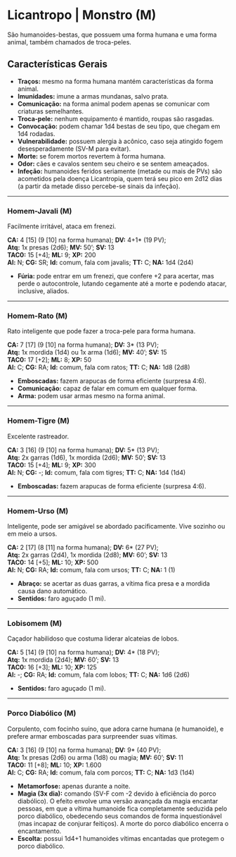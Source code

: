 # Licantropo | Monstro (M)

São humanoides-bestas, que possuem uma forma humana e uma forma animal, também chamados de troca-peles.

## Características Gerais

- **Traços:** mesmo na forma humana mantém características da forma animal.
- **Imunidades:** imune a armas mundanas, salvo prata.
- **Comunicação:** na forma animal podem apenas se comunicar com criaturas semelhantes.
- **Troca-pele:** nenhum equipamento é mantido, roupas são rasgadas.
- **Convocação:** podem chamar 1d4 bestas de seu tipo, que chegam em 1d4 rodadas.
- **Vulnerabilidade:** possuem alergia à acônico, caso seja atingido fogem desesperadamente (SV-M para evitar).
- **Morte:** se forem mortos revertem à forma humana.
- **Odor:** cães e cavalos sentem seu cheiro e se sentem ameaçados.
- **Infeção:** humanoides feridos seriamente (metade ou mais de PVs) são acometidos pela doença Licantropia, quem terá seu pico em 2d12 dias (a partir da metade disso percebe-se sinais da infeção).

---

### Homem-Javali (M)

Facilmente irritável, ataca em frenezi.

**CA:** 4 [15] (9 [10] na forma humana); **DV:** 4+1\* (19 PV);  
**Atq:** 1x presas (2d6); **MV:** 50’; **SV:** 13  
**TAC0:** 15 [+4]; **ML:** 9; **XP:** 200  
**Al:** N; **CG:** SR; **Id:** comum, fala com javalis; **TT:** C; **NA:** 1d4 (2d4)

- **Fúria:** pode entrar em um frenezi, que confere +2 para acertar, mas perde o autocontrole, lutando cegamente até a morte e podendo atacar, inclusive, aliados.

---

### Homem-Rato (M)

Rato inteligente que pode fazer a troca-pele para forma humana.

**CA:** 7 [17] (9 [10] na forma humana); **DV:** 3\* (13 PV);  
**Atq:** 1x mordida (1d4) ou 1x arma (1d6); **MV:** 40’; **SV:** 15  
**TAC0:** 17 [+2]; **ML:** 8; **XP:** 50  
**Al:** C; **CG:** RA; **Id:** comum, fala com ratos; **TT:** C; **NA:** 1d8 (2d8)

- **Emboscadas:** fazem arapucas de forma eficiente (surpresa 4:6).  
- **Comunicação:** capaz de falar em comum em qualquer forma.  
- **Arma:** podem usar armas mesmo na forma animal.

---

### Homem-Tigre (M)

Excelente rastreador.

**CA:** 3 [16] (9 [10] na forma humana); **DV:** 5\* (13 PV);  
**Atq:** 2x garras (1d6), 1x mordida (2d6); **MV:** 50’; **SV:** 13  
**TAC0:** 15 [+4]; **ML:** 9; **XP:** 300  
**Al:** N; **CG:** -; **Id:** comum, fala com tigres; **TT:** C; **NA:** 1d4 (1d4)

- **Emboscadas:** fazem arapucas de forma eficiente (surpresa 4:6).

---

### Homem-Urso (M)

Inteligente, pode ser amigável se abordado pacificamente. Vive sozinho ou em meio a ursos.

**CA:** 2 [17] (8 [11] na forma humana); **DV:** 6\* (27 PV);  
**Atq:** 2x garras (2d4), 1x mordida (2d8); **MV:** 60’; **SV:** 13  
**TAC0:** 14 [+5]; **ML:** 10; **XP:** 500  
**Al:** N; **CG:** RA; **Id:** comum, fala com ursos; **TT:** C; **NA:** 1 (1)

- **Abraço:** se acertar as duas garras, a vítima fica presa e a mordida causa dano automático.  
- **Sentidos:** faro aguçado (1 mi).

---

### Lobisomem (M)

Caçador habilidoso que costuma liderar alcateias de lobos.

**CA:** 5 [14] (9 [10] na forma humana); **DV:** 4\* (18 PV);  
**Atq:** 1x mordida (2d4); **MV:** 60’; **SV:** 13  
**TAC0:** 16 [+3]; **ML:** 10; **XP:** 125  
**Al:** -; **CG:** RA; **Id:** comum, fala com lobos; **TT:** C; **NA:** 1d6 (2d6)

- **Sentidos:** faro aguçado (1 mi).

---

### Porco Diabólico (M)

Corpulento, com focinho suíno, que adora carne humana (e humanoide), e prefere armar emboscadas para surpreender suas vítimas.

**CA:** 3 [16] (9 [10] na forma humana); **DV:** 9\* (40 PV);  
**Atq:** 1x presas (2d6) ou arma (1d8) ou magia; **MV:** 60’; **SV:** 11  
**TAC0:** 11 [+8]; **ML:** 10; **XP:** 1.600  
**Al:** C; **CG:** RA; **Id:** comum, fala com porcos; **TT:** C; **NA:** 1d3 (1d4)

- **Metamorfose:** apenas durante a noite.  
- **Magia (3x dia):** comando (SV-F com -2 devido à eficiência do porco diabólico). O efeito envolve uma versão avançada da magia encantar pessoas, em que a vítima humanoide fica completamente seduzida pelo porco diabólico, obedecendo seus comandos de forma inquestionável (mas incapaz de conjurar feitiços). A morte do porco diabólico encerra o encantamento.  
- **Escolta:** possui 1d4+1 humanoides vítimas encantadas que protegem o porco diabólico.
